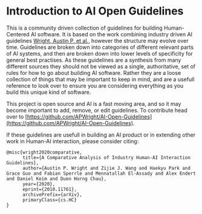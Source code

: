 # Introduction to AI Open Guidelines

This is a community driven collection of guidelines for building Human-Centered AI software. 
It is based on the work combining industry driven AI guidelines [Wright, Austin P, et al.](https://arxiv.org/abs/2010.11761), however the structure may evolve over time. Guidelines are broken down into categories of different relevant parts of AI systems, and then are broken down into lower levels of specificity for general best practises. 
As these guidelines are a synthesis from many different sources they should not be viewed as a single, authoritative, set of rules for how to go about building AI software. Rather they are a loose collection of things that may be important to keep in mind, and are a usefull reference to look over to ensure you are considering everything as you build this unique kind of software. 

This project is open source and AI is a fast moving area, and so it may become important to add, remove, or edit guidelines. To contribute head over to [https://github.com/APWright/AI-Open-Guidelines](https://github.com/APWright/AI-Open-Guidelines).


If these guidelines are usefull in building an AI product or in extending other work in Human-AI interaction, please consider citing:
```
@misc{wright2020comparative,
      title={A Comparative Analysis of Industry Human-AI Interaction Guidelines}, 
      author={Austin P. Wright and Zijie J. Wang and Haekyu Park and Grace Guo and Fabian Sperrle and Mennatallah El-Assady and Alex Endert and Daniel Keim and Duen Horng Chau},
      year={2020},
      eprint={2010.11761},
      archivePrefix={arXiv},
      primaryClass={cs.HC}
}

```

